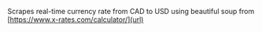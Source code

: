 Scrapes real-time currency rate from CAD to USD using beautiful soup from [https://www.x-rates.com/calculator/](url)

